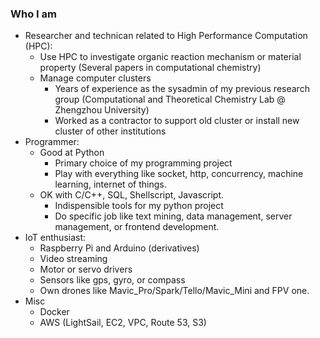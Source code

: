 ### Who I am
* Researcher and technican related to High Performance Computation (HPC): 
  * Use HPC to investigate organic reaction mechanism or material property (Several papers in computational chemistry)
  * Manage computer clusters 
    * Years of experience as the sysadmin of my previous research group (Computational and Theoretical Chemistry Lab @ Zhengzhou University)
    * Worked as a contractor to support old cluster or install new cluster of other institutions
* Programmer:
  * Good at Python 
    * Primary choice of my programming project
    * Play with everything like socket, http, concurrency, machine learning, internet of things.
  * OK with C/C++, SQL, Shellscript, Javascript.
    * Indispensible tools for my python project
    * Do specific job like text mining, data management, server management, or frontend development.
* IoT enthusiast:
  * Raspberry Pi and Arduino (derivatives)
  * Video streaming
  * Motor or servo drivers
  * Sensors like gps, gyro, or compass
  * Own drones like Mavic_Pro/Spark/Tello/Mavic_Mini and FPV one. 
* Misc
  * Docker
  * AWS (LightSail, EC2, VPC, Route 53, S3)
